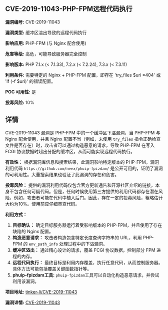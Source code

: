 ## CVE-2019-11043-PHP-FPM远程代码执行

**漏洞编号:** CVE-2019-11043

**漏洞类型:** 缓冲区溢出导致的远程代码执行

**影响应用:** PHP-FPM (与 Nginx 配合使用)

**危害等级:** 高危，可能导致服务器完全控制

**影响版本:** PHP 7.1.x (< 7.1.33), 7.2.x (< 7.2.24), 7.3.x (< 7.3.11)

**利用条件:** 需要特定的 Nginx + PHP-FPM 配置，即存在 'try_files $uri =404' 或 'if (-f $uri)' 的错误配置。

**POC 可用性:** 是

**投毒风险:** 10%

## 详情

CVE-2019-11043 漏洞是 PHP-FPM 中的一个缓冲区下溢漏洞，当 PHP-FPM 与 Nginx 配合使用，并且 Nginx 配置不当（例如，未使用 `try_files` 指令正确检查文件是否存在）时，攻击者可以通过构造恶意的请求，导致 PHP-FPM 在写入 FCGI 协议数据时超出分配的缓冲区，从而可能实现远程代码执行。

**有效性：**
根据漏洞库信息和搜索结果，此漏洞影响特定版本的 PHP-FPM。漏洞利用代码 `https://github.com/neex/phuip-fpizdam/` 是公开可用的，证明了漏洞的可利用性。大量搜索结果也验证了此漏洞的存在和危害。

**投毒风险：**
提供的漏洞利用代码仅包含官方更新通告和开源社区介绍的链接，本身不包含任何可疑代码。但是，任何时候使用第三方提供的利用代码都存在潜在风险，例如，攻击者可能在代码中植入后门。因此，存在一定的投毒风险，粗略估计大约为10%。使用前应仔细审查代码。

**利用方式：**
1.  **目标确认：** 确定目标服务器运行着受影响版本的 PHP-FPM，并且使用了存在缺陷的 Nginx 配置。
2.  **构造恶意请求：** 攻击者构造包含特定长度查询字符串的 URL，利用 PHP-FPM 的 `env_path_info` 处理过程中的下溢漏洞。
3.  **缓冲区溢出：**  通过精心设计的请求，覆盖 FCGI 协议数据，控制部分 FPM 进程的内存。
4.  **远程代码执行：**  最终目标是利用内存覆盖，执行任意代码，从而控制服务器。具体方法可能包括覆盖关键函数指针等。
5.  **phuip-fpizdam工具:** `phuip-fpizdam`工具可以自动化构造恶意请求，并尝试利用该漏洞。

**项目地址:** [tinker-li/CVE-2019-11043](https://github.com/tinker-li/CVE-2019-11043)

**漏洞详情:** [CVE-2019-11043](https://nvd.nist.gov/vuln/detail/CVE-2019-11043)